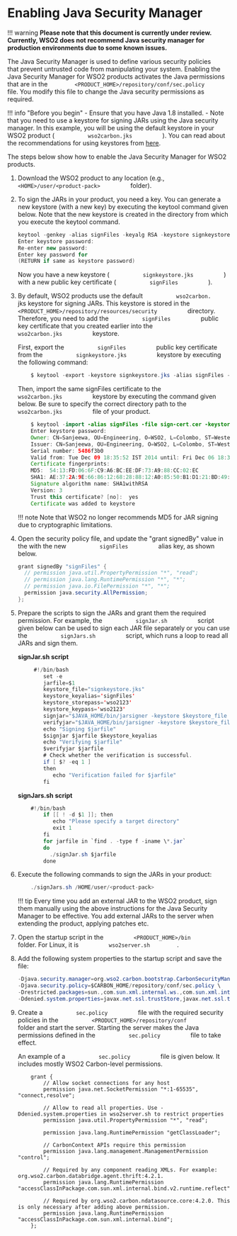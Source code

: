 # Enabling Java Security Manager

!!! warning
    **Please note that this document is currently under review. Currently,
    WSO2 does not recommend Java security manager for production
    environments due to some known issues.**
    

The Java Security Manager is used to define various security policies
that prevent untrusted code from manipulating your system. Enabling the
Java Security Manager for WSO2 products activates the Java permissions
that are in the
`         <PRODUCT_HOME>/repository/conf/sec.policy        ` file. You
modify this file to change the Java security permissions as required.

!!! info "Before you begin"
    -   Ensure that you have Java 1.8 installed.
    -   Note that you need to use a keystore for signing JARs using the Java
        security manager. In this example, you will be using the default
        keystore in your WSO2 product (
        `           wso2carbon.jks          ` ). You can read about the
        recommendations for using keystores from
        [here](../../administer/using-asymmetric-encryption#recommendations-for-setting-up-keystores-in-wso2-products).

The steps below show how to enable the Java Security Manager for WSO2
products.

1.  Download the WSO2 product to any location (e.g.,
    `           <HOME>/user/<product-pack>          ` folder).

2.  To sign the JARs in your product, you need a key. You can generate a
    new keystore (with a new key) by executing the keytool command given
    below. Note that the new keystore is created in the directory from
    which you execute the keytool command.

    ``` java
    keytool -genkey -alias signFiles -keyalg RSA -keystore signkeystore.jks -validity 3650 -dname "CN=Sanjeewa,OU=Engineering, O=WSO2, L=Colombo, ST=Western, C=LK"
    Enter keystore password:  
    Re-enter new password:
    Enter key password for
    (RETURN if same as keystore password)
    ```

    Now you have a new keystore (
    `           signkeystore.jks          ` ) with a new public key
    certificate ( `           signFiles          ` ).

3.  By default, WSO2 products use the default
    `           wso2carbon.          ` jks keystore for signing JARs.
    This keystore is stored in the
    `           <PRODUCT_HOME>/repository/resources/security          `
    directory. Therefore, you need to add the
    `           signFiles          ` public key certificate that you
    created earlier into the `           wso2carbon.jks          `
    keystore.

    First, export the `           signFiles          ` public key
    certificate from the `           signkeystore.jks          `
    keystore by executing the following command:

    ``` java
        $ keytool -export -keystore signkeystore.jks -alias signFiles -file sign-cert.cer 
    ```

    Then, import the same signFiles certificate to the
    `           wso2carbon.jks          ` keystore by executing the
    command given below. Be sure to specify the correct directory path
    to the `           wso2carbon.jks          ` file of your product.

    ``` java
        $ keytool -import -alias signFiles -file sign-cert.cer -keystore <PATH_to_PRODUCT_HOME>/repository/resources/security/wso2carbon.jks
        Enter keystore password:  
        Owner: CN=Sanjeewa, OU=Engineering, O=WSO2, L=Colombo, ST=Western, C=LK
        Issuer: CN=Sanjeewa, OU=Engineering, O=WSO2, L=Colombo, ST=Western, C=LK
        Serial number: 5486f3b0
        Valid from: Tue Dec 09 18:35:52 IST 2014 until: Fri Dec 06 18:35:52 IST 2024
        Certificate fingerprints:
        MD5:  54:13:FD:06:6F:C9:A6:BC:EE:DF:73:A9:88:CC:02:EC
        SHA1: AE:37:2A:9E:66:86:12:68:28:88:12:A0:85:50:B1:D1:21:BD:49:52
        Signature algorithm name: SHA1withRSA
        Version: 3
        Trust this certificate? [no]:  yes
        Certificate was added to keystore
    ```

    !!! note
        Note that WSO2 no longer recommends MD5 for JAR signing due to
        cryptographic limitations.
    

4.  Open the security policy file, and update the "grant signedBy" value
    in the with the new `           signFiles          ` alias key, as
    shown below.

    ``` java
    grant signedBy "signFiles" {
      // permission java.util.PropertyPermission "*", "read";
      // permission java.lang.RuntimePermission "*", "*";
      // permission java.io.FilePermission "*", "*";
      permission java.security.AllPermission;
    };
    ```

5.  Prepare the scripts to sign the JARs and grant them the required
    permission. For example, the `           signJar.sh          `
    script given below can be used to sign each JAR file separately or
    you can use the `           signJars.sh          ` script, which
    runs a loop to read all JARs and sign them.

    **signJar.sh script**

    ``` java
         #!/bin/bash
            set -e
            jarfile=$1
            keystore_file="signkeystore.jks"
            keystore_keyalias='signFiles'
            keystore_storepass='wso2123'
            keystore_keypass='wso2123'
            signjar="$JAVA_HOME/bin/jarsigner -keystore $keystore_file -storepass $keystore_storepass -keypass $keystore_keypass"
            verifyjar="$JAVA_HOME/bin/jarsigner -keystore $keystore_file -verify"
            echo "Signing $jarfile"
            $signjar $jarfile $keystore_keyalias
            echo "Verifying $jarfile"
            $verifyjar $jarfile
            # Check whether the verification is successful.
            if [ $? -eq 1 ]
            then
               echo "Verification failed for $jarfile"
            fi
    ```

    **signJars.sh script**

    ``` java
        #!/bin/bash
            if [[ ! -d $1 ]]; then
               echo "Please specify a target directory"
               exit 1
            fi
            for jarfile in `find . -type f -iname \*.jar`
            do
              ./signJar.sh $jarfile
            done 
    ```

6.  Execute the following commands to sign the JARs in your product:

    ``` java
        ./signJars.sh /HOME/user/<product-pack>
    ```

    !!! tip
        Every time you add an external JAR to the WSO2 product, sign them
        manually using the above instructions for the Java Security Manager
        to be effective. You add external JARs to the server when extending
        the product, applying patches etc.
    

7.  Open the startup script in the
    `          <PRODUCT_HOME>/bin         ` folder. For Linux, it is
    `          wso2server.sh         ` .
8.  Add the following system properties to the startup script and save
    the file:

    ``` java
    -Djava.security.manager=org.wso2.carbon.bootstrap.CarbonSecurityManager \
    -Djava.security.policy=$CARBON_HOME/repository/conf/sec.policy \
    -Drestricted.packages=sun.,com.sun.xml.internal.ws.,com.sun.xml.internal.bind.,com.sun.imageio.,org.wso2.carbon. \
    -Ddenied.system.properties=javax.net.ssl.trustStore,javax.net.ssl.trustStorePassword,denied.system.properties \
    ```

9.  Create a `           sec.policy          ` file with the required
    security policies in the
    `           <PRODUCT_HOME>/repository/conf          ` folder and
    start the server. Starting the server makes the Java permissions
    defined in the `           sec.policy          ` file to take
    effect.

    An example of a `           sec.policy          ` file is given
    below. It includes mostly WSO2 Carbon-level permissions.

    ``` text
        grant {
            // Allow socket connections for any host
            permission java.net.SocketPermission "*:1-65535", "connect,resolve";
           
            // Allow to read all properties. Use -Ddenied.system.properties in wso2server.sh to restrict properties
            permission java.util.PropertyPermission "*", "read";
               
            permission java.lang.RuntimePermission "getClassLoader";
               
            // CarbonContext APIs require this permission
            permission java.lang.management.ManagementPermission "control";
           
            // Required by any component reading XMLs. For example: org.wso2.carbon.databridge.agent.thrift:4.2.1.
            permission java.lang.RuntimePermission "accessClassInPackage.com.sun.xml.internal.bind.v2.runtime.reflect";
           
            // Required by org.wso2.carbon.ndatasource.core:4.2.0. This is only necessary after adding above permission. 
            permission java.lang.RuntimePermission "accessClassInPackage.com.sun.xml.internal.bind";
        };
    ```

